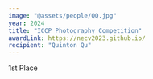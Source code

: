 ```yaml
---
image: "@assets/people/QQ.jpg"
year: 2024
title: "ICCP Photography Competition"
awardLink: https://necv2023.github.io/
recipient: "Quinton Qu"
---
```

1st Place